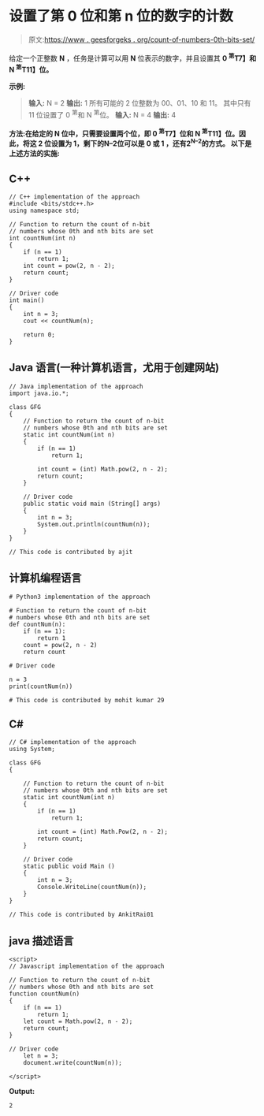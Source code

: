 # 设置了第 0 位和第 n 位的数字的计数

> 原文:[https://www . geesforgeks . org/count-of-numbers-0th-bits-set/](https://www.geeksforgeeks.org/count-of-numbers-whose-0th-and-nth-bits-are-set/)

给定一个正整数 **N** ，任务是计算可以用 **N** 位表示的数字，并且设置其 **0 <sup>第</sup>T7】和 **N <sup>第</sup>T11】位。****

**示例:**

> **输入:** N = 2
> **输出:** 1
> 所有可能的 2 位整数为 00、01、10 和 11。
> 其中只有 11 位设置了 0 <sup>第</sup>和 N <sup>第</sup>位。
> **输入:** N = 4
> **输出:** 4

**方法:**在给定的 **N** 位中，只需要设置两个位，即 **0 <sup>第</sup>T7】位和 **N <sup>第</sup>T11】位。因此，将这 2 位设置为 1，剩下的**N–2**位可以是 **0** 或 **1** ，还有**2<sup>N–2</sup>**的方式。
以下是上述方法的实施:**** 

## C++

```
// C++ implementation of the approach
#include <bits/stdc++.h>
using namespace std;

// Function to return the count of n-bit
// numbers whose 0th and nth bits are set
int countNum(int n)
{
    if (n == 1)
        return 1;
    int count = pow(2, n - 2);
    return count;
}

// Driver code
int main()
{
    int n = 3;
    cout << countNum(n);

    return 0;
}
```

## Java 语言(一种计算机语言，尤用于创建网站)

```
// Java implementation of the approach
import java.io.*;

class GFG
{
    // Function to return the count of n-bit
    // numbers whose 0th and nth bits are set
    static int countNum(int n)
    {
        if (n == 1)
            return 1;

        int count = (int) Math.pow(2, n - 2);
        return count;
    }

    // Driver code
    public static void main (String[] args)
    {
        int n = 3;
        System.out.println(countNum(n));
    }
}

// This code is contributed by ajit
```

## 计算机编程语言

```
# Python3 implementation of the approach

# Function to return the count of n-bit
# numbers whose 0th and nth bits are set
def countNum(n):
    if (n == 1):
        return 1
    count = pow(2, n - 2)
    return count

# Driver code

n = 3
print(countNum(n))

# This code is contributed by mohit kumar 29
```

## C#

```
// C# implementation of the approach
using System;

class GFG
{

    // Function to return the count of n-bit
    // numbers whose 0th and nth bits are set
    static int countNum(int n)
    {
        if (n == 1)
            return 1;

        int count = (int) Math.Pow(2, n - 2);
        return count;
    }

    // Driver code
    static public void Main ()
    {
        int n = 3;
        Console.WriteLine(countNum(n));
    }
}

// This code is contributed by AnkitRai01
```

## java 描述语言

```
<script>
// Javascript implementation of the approach

// Function to return the count of n-bit
// numbers whose 0th and nth bits are set
function countNum(n)
{
    if (n == 1)
        return 1;
    let count = Math.pow(2, n - 2);
    return count;
}

// Driver code
    let n = 3;
    document.write(countNum(n));

</script>
```

**Output:** 

```
2
```